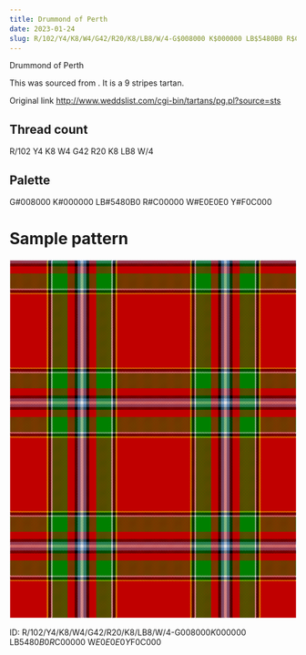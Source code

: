 ```yaml
---
title: Drummond of Perth
date: 2023-01-24
slug: R/102/Y4/K8/W4/G42/R20/K8/LB8/W/4-G$008000 K$000000 LB$5480B0 R$C00000 W$E0E0E0 Y$F0C000
---
```

Drummond of Perth

This was sourced from <no value>.  It is a 9 stripes tartan.

Original link http://www.weddslist.com/cgi-bin/tartans/pg.pl?source=sts

## Thread count
R/102 Y4 K8 W4 G42 R20 K8 LB8 W/4

## Palette
G#008000 K#000000 LB#5480B0 R#C00000 W#E0E0E0 Y#F0C000

# Sample pattern

![Tartan detail](tartan.png "R/102 Y4 K8 W4 G42 R20 K8 LB8 W/4 tartan")

ID: R/102/Y4/K8/W4/G42/R20/K8/LB8/W/4-G$008000 K$000000 LB$5480B0 R$C00000 W$E0E0E0 Y$F0C000